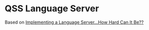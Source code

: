 # QSS Language Server
Based on [Implementing a Language Server…How Hard Can It Be??](https://medium.com/ballerina-techblog/implementing-a-language-server-how-hard-can-it-be-part-1-introduction-c915d2437076)
